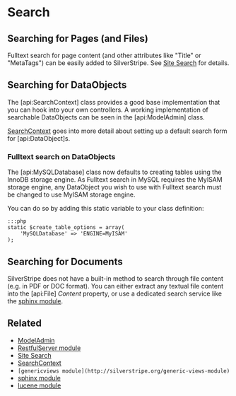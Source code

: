 # Search

## Searching for Pages (and Files)

Fulltext search for page content (and other attributes like "Title" or "MetaTags") can be easily added to SilverStripe.
See [Site Search](/tutorials/site-search) for details.

## Searching for DataObjects

The [api:SearchContext] class provides a good base implementation that you can hook into your own controllers. 
A working implementation of searchable DataObjects can be seen in the [api:ModelAdmin] class.

[SearchContext](/reference/searchcontext) goes into more detail about setting up a default search form for [api:DataObject]s.

### Fulltext search on DataObjects

The [api:MySQLDatabase] class now defaults to creating tables using the InnoDB storage engine. As Fulltext search in MySQL
requires the MyISAM storage engine, any DataObject you wish to use with Fulltext search must be changed to use MyISAM storage
engine.

You can do so by adding this static variable to your class definition:

	:::php
	static $create_table_options = array(
		'MySQLDatabase' => 'ENGINE=MyISAM'
	);

## Searching for Documents

SilverStripe does not have a built-in method to search through file content (e.g. in PDF or DOC format).
You can either extract any textual file content into the [api:File] *Content* property, or use a
dedicated search service like the [sphinx module](http://addons.silverstripe.org/add-ons/silverstripe/fulltextsearch).

## Related

*  [ModelAdmin](/reference/modeladmin)
*  [RestfulServer module](https://github.com/silverstripe/silverstripe-restfulserver)
*  [Site Search](/tutorials/site-search)
*  [SearchContext](/reference/searchcontext)
*  `[genericviews module](http://silverstripe.org/generic-views-module)`
*  [sphinx module](http://addons.silverstripe.org/add-ons/silverstripe/fulltextsearch)
*  [lucene module](https://code.google.com/archive/p/lucene-silverstripe-plugin)
